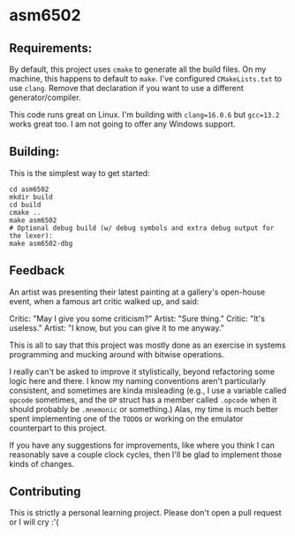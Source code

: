 # asm6502

## Requirements:

By default, this project uses `cmake` to generate all the build files. On my machine, this happens to default to `make`.
I've configured `CMakeLists.txt` to use `clang`. Remove that declaration if you want to use a different 
generator/compiler.

This code runs great on Linux. I'm building with `clang=16.0.6` but `gcc=13.2` works great too. I am not going to offer any Windows support.

## Building:

This is the simplest way to get started:

```shell
cd asm6502
mkdir build
cd build
cmake ..
make asm6502
# Optional debug build (w/ debug symbols and extra debug output for the lexer):
make asm6502-dbg
```

## Feedback

An artist was presenting their latest painting at a gallery's open-house event, when a famous art critic walked up, 
and said:

Critic: "May I give you some criticism?"
Artist: "Sure thing."
Critic: "It's useless."
Artist: "I know, but you can give it to me anyway."

This is all to say that this project was mostly done as an exercise in systems programming and mucking around with 
bitwise operations. 

I really can't be asked to improve it stylistically, beyond refactoring some logic here and there. I know my naming 
conventions aren't particularly consistent, and sometimes are kinda misleading (e.g., I use a variable called `opcode` 
sometimes, and the `OP` struct has a member called `.opcode` when it should probably be `.mnemonic` or something.) Alas,
my time is much better spent implementing one of the `TODO`s or working on the emulator counterpart to this project.

If you have any suggestions for improvements, like where you think I can reasonably save a couple clock cycles, then 
I'll be glad to implement those kinds of changes.

## Contributing

This is strictly a personal learning project.
Please don't open a pull request or I will cry :'(